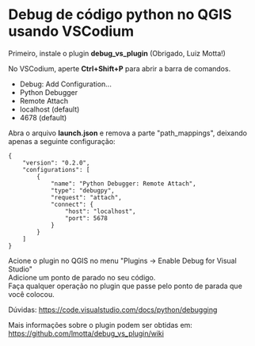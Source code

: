 # Debug de código python no QGIS usando VSCodium

Primeiro, instale o plugin **debug_vs_plugin** (Obrigado, Luiz Motta!)

No VSCodium, aperte **Ctrl+Shift+P** para abrir a barra de comandos.
- Debug: Add Configuration...
- Python Debugger
- Remote Attach
- localhost (default)
- 4678 (default)

Abra o arquivo **launch.json** e remova a parte "path_mappings", deixando apenas a seguinte configuração:
```
{
    "version": "0.2.0",
    "configurations": [
        {
            "name": "Python Debugger: Remote Attach",
            "type": "debugpy",
            "request": "attach",
            "connect": {
                "host": "localhost",
                "port": 5678
            }
        }
    ]
}
```

Acione o plugin no QGIS no menu "Plugins -> Enable Debug for Visual Studio"  
Adicione um ponto de parado no seu código.  
Faça qualquer operação no plugin que passe pelo ponto de parada que você colocou.  

Dúvidas: https://code.visualstudio.com/docs/python/debugging

Mais informações sobre o plugin podem ser obtidas em:  
https://github.com/lmotta/debug_vs_plugin/wiki


